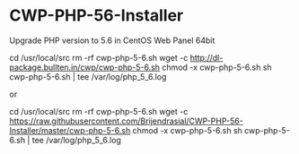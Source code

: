 # CWP-PHP-56-Installer
Upgrade PHP version to 5.6 in CentOS Web Panel 64bit

cd /usr/local/src
rm -rf cwp-php-5-6.sh
wget -c http://dl-package.bullten.in/cwp/cwp-php-5-6.sh
chmod -x cwp-php-5-6.sh
sh cwp-php-5-6.sh | tee /var/log/php_5_6.log

or 

cd /usr/local/src
rm -rf cwp-php-5-6.sh
wget -c https://raw.githubusercontent.com/Brijendrasial/CWP-PHP-56-Installer/master/cwp-php-5-6.sh
chmod -x cwp-php-5-6.sh
sh cwp-php-5-6.sh | tee /var/log/php_5_6.log

